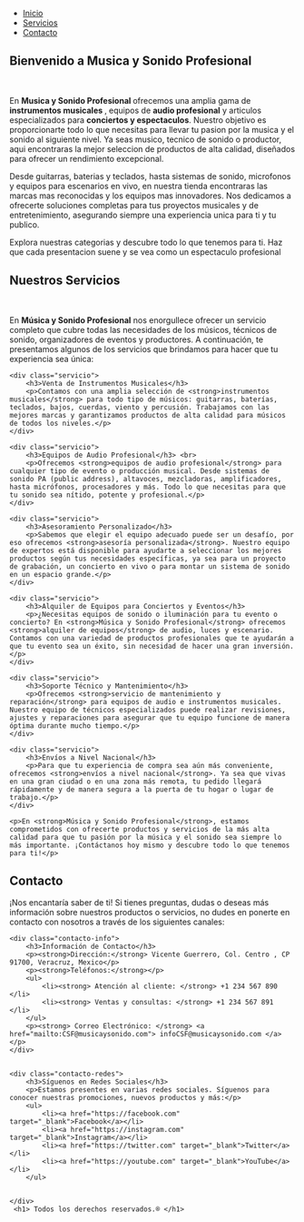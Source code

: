 
<html lang="es">
<head>
   
<title>Mi Página Web</title>
<style>
        
.navbar {
background-color: #ff5733;
padding: 20px 0;
border: 3px solid #000000;
width: 100%;
}

.navbar ul {
list-style: none;
margin: 0;
padding: 0;
display: flex;
justify-content: center;
}

.navbar li {
margin: 0 30px;
}

.navbar a {
color: white;
text-decoration: none;
font-size: 25px;
}

.navbar a:hover {
background-color: #6879d0;
border: 1px solid #000000;
padding: 5px 20px;
}

        
section {
padding: 70px;
margin: 30px 0;
border: 3px solid #000000;
background-color: #dff2ff;
}

section h2 {
text-align: center;
color: #333;
}

section p {
color: #555;
}

section h1 {
text-align: center;
color: #333;
}

</style>
</head>
<body>

   
<nav class="navbar">
<ul>
   <li><a href="#">Inicio</a></li>
   <li><a href="#">Servicios</a></li>
   <li><a href="#">Contacto</a></li>
</ul>
</nav>

   
<section id="inicio">
    <h2> Bienvenido a Musica y Sonido Profesional </h2> <br>
    <p> En <strong> Musica y Sonido Profesional </strong> ofrecemos una amplia gama de <strong> instrumentos musicales </strong>, equipos de <strong> audio profesional</strong> y articulos especializados para <strong>conciertos y espectaculos</strong>. Nuestro objetivo es proporcionarte todo lo que necesitas para llevar tu pasion por la musica y el sonido al siguiente nivel. Ya seas musico, tecnico de sonido o productor, aqui encontraras la mejor seleccion de productos de alta calidad, diseñados para ofrecer un rendimiento excepcional.</p>
    <p> Desde guitarras, baterias y teclados, hasta sistemas de sonido, microfonos y equipos para escenarios en vivo, en nuestra tienda encontraras las marcas mas reconocidas y los equipos mas innovadores. Nos dedicamos a ofrecerte soluciones completas para tus proyectos musicales y de entretenimiento, asegurando siempre una experiencia unica para ti y tu publico.</p>
    <p>Explora nuestras categorias y descubre todo lo que tenemos para ti. Haz que cada presentacion suene y se vea como un espectaculo profesional</p>
</section>


    
<section id="servicios">
    <h2>Nuestros Servicios</h2> <br>
    <p>En <strong>Música y Sonido Profesional</strong> nos enorgullece ofrecer un servicio completo que cubre todas las necesidades de los músicos, técnicos de sonido, organizadores de eventos y productores. A continuación, te presentamos algunos de los servicios que brindamos para hacer que tu experiencia sea única:</p>

    <div class="servicio">
        <h3>Venta de Instrumentos Musicales</h3>
        <p>Contamos con una amplia selección de <strong>instrumentos musicales</strong> para todo tipo de músicos: guitarras, baterías, teclados, bajos, cuerdas, viento y percusión. Trabajamos con las mejores marcas y garantizamos productos de alta calidad para músicos de todos los niveles.</p>
    </div>

    <div class="servicio">
        <h3>Equipos de Audio Profesional</h3> <br>
        <p>Ofrecemos <strong>equipos de audio profesional</strong> para cualquier tipo de evento o producción musical. Desde sistemas de sonido PA (public address), altavoces, mezcladoras, amplificadores, hasta micrófonos, procesadores y más. Todo lo que necesitas para que tu sonido sea nítido, potente y profesional.</p>
    </div>

    <div class="servicio">
        <h3>Asesoramiento Personalizado</h3>
        <p>Sabemos que elegir el equipo adecuado puede ser un desafío, por eso ofrecemos <strong>asesoría personalizada</strong>. Nuestro equipo de expertos está disponible para ayudarte a seleccionar los mejores productos según tus necesidades específicas, ya sea para un proyecto de grabación, un concierto en vivo o para montar un sistema de sonido en un espacio grande.</p>
    </div>

    <div class="servicio">
        <h3>Alquiler de Equipos para Conciertos y Eventos</h3>
        <p>¿Necesitas equipos de sonido o iluminación para tu evento o concierto? En <strong>Música y Sonido Profesional</strong> ofrecemos <strong>alquiler de equipos</strong> de audio, luces y escenario. Contamos con una variedad de productos profesionales que te ayudarán a que tu evento sea un éxito, sin necesidad de hacer una gran inversión.</p>
    </div>

    <div class="servicio">
        <h3>Soporte Técnico y Mantenimiento</h3>
        <p>Ofrecemos <strong>servicio de mantenimiento y reparación</strong> para equipos de audio e instrumentos musicales. Nuestro equipo de técnicos especializados puede realizar revisiones, ajustes y reparaciones para asegurar que tu equipo funcione de manera óptima durante mucho tiempo.</p>
    </div>

    <div class="servicio">
        <h3>Envíos a Nivel Nacional</h3>
        <p>Para que tu experiencia de compra sea aún más conveniente, ofrecemos <strong>envíos a nivel nacional</strong>. Ya sea que vivas en una gran ciudad o en una zona más remota, tu pedido llegará rápidamente y de manera segura a la puerta de tu hogar o lugar de trabajo.</p>
    </div>

    <p>En <strong>Música y Sonido Profesional</strong>, estamos comprometidos con ofrecerte productos y servicios de la más alta calidad para que tu pasión por la música y el sonido sea siempre lo más importante. ¡Contáctanos hoy mismo y descubre todo lo que tenemos para ti!</p>
</section>


   
<section id="contacto">
    <h2>Contacto</h2>
    <p>¡Nos encantaría saber de ti! Si tienes preguntas, dudas o deseas más información sobre nuestros productos o servicios, no dudes en ponerte en contacto con nosotros a través de los siguientes canales:</p>

   
    <div class="contacto-info">
        <h3>Información de Contacto</h3>
        <p><strong>Dirección:</strong> Vicente Guerrero, Col. Centro , CP 91700, Veracruz, Mexico</p>
        <p><strong>Teléfonos:</strong></p>
        <ul>
            <li><strong> Atención al cliente: </strong> +1 234 567 890 </li>
            <li><strong> Ventas y consultas: </strong> +1 234 567 891 </li>
        </ul>
        <p><strong> Correo Electrónico: </strong> <a href="mailto:CSF@musicaysonido.com"> infoCSF@musicaysonido.com </a></p>
    </div>

   
    <div class="contacto-redes">
        <h3>Síguenos en Redes Sociales</h3>
        <p>Estamos presentes en varias redes sociales. Síguenos para conocer nuestras promociones, nuevos productos y más:</p>
        <ul>
            <li><a href="https://facebook.com" target="_blank">Facebook</a></li>
            <li><a href="https://instagram.com" target="_blank">Instagram</a></li>
            <li><a href="https://twitter.com" target="_blank">Twitter</a></li>
            <li><a href="https://youtube.com" target="_blank">YouTube</a></li>
        </ul>
        
       
    </div>
     <h1> Todos los derechos reservados.® </h1>

